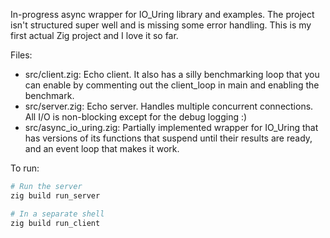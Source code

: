 
In-progress async wrapper for IO\_Uring library and examples. The project isn't
structured super well and is missing some error handling. This is my first
actual Zig project and I love it so far. 

Files:
* src/client.zig: Echo client. It also has a silly benchmarking loop that you can
  enable by commenting out the client\_loop in main and enabling the benchmark.
* src/server.zig: Echo server. Handles multiple concurrent connections. All I/O
  is non-blocking except for the debug logging :) 
* src/async\_io\_uring.zig: Partially implemented wrapper for IO\_Uring that
  has versions of its functions that suspend until their results are ready, and
  an event loop that makes it work.  

To run:
```sh
# Run the server
zig build run_server

# In a separate shell
zig build run_client
```
